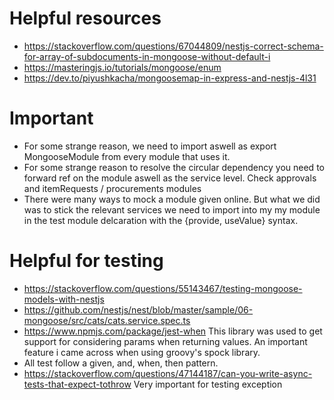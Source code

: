 # Helpful resources
- https://stackoverflow.com/questions/67044809/nestjs-correct-schema-for-array-of-subdocuments-in-mongoose-without-default-i
- https://masteringjs.io/tutorials/mongoose/enum
- https://dev.to/piyushkacha/mongoosemap-in-express-and-nestjs-4l31

# Important
- For some strange reason, we need to import aswell as export MongooseModule from every module that uses it.
- For some strange reason to resolve the circular dependency you need to forward ref on the module aswell as the service level. Check approvals and itemRequests / procurements modules
- There were many ways to mock a module given online. But what we did was to stick the relevant services we need to import into my my module in the test module delcaration with the {provide, useValue} syntax.

# Helpful for testing
- https://stackoverflow.com/questions/55143467/testing-mongoose-models-with-nestjs
- https://github.com/nestjs/nest/blob/master/sample/06-mongoose/src/cats/cats.service.spec.ts
- https://www.npmjs.com/package/jest-when This library was used to get support for considering params when returning values. An important feature i came across when using groovy's spock library.
- All test follow a given, and, when, then pattern.
- https://stackoverflow.com/questions/47144187/can-you-write-async-tests-that-expect-tothrow Very important for testing exception